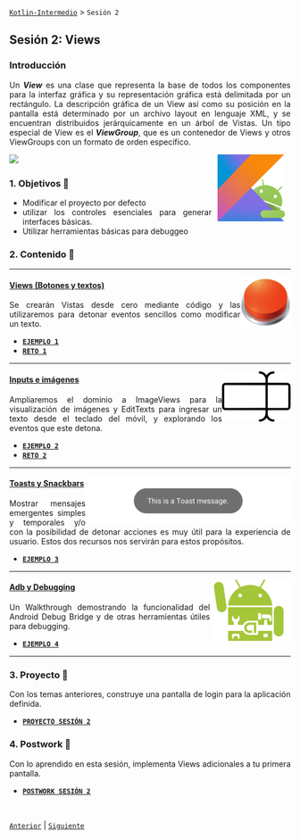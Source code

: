 [`Kotlin-Intermedio`](../Readme.md) > `Sesión 2`


## Sesión 2: Views

<div style="text-align: justify;">

### Introducción

Un ___View___ es una clase que representa la base de todos los componentes para la interfaz gráfica y su representación gráfica está delimitada por un rectángulo. La descripción gráfica de un View así como su posición en la pantalla está determinado por un archivo layout en lenguaje XML, y se encuentran distribuidos jerárquicamente en un árbol de Vistas. Un tipo especial de View es el ___ViewGroup___, que es un contenedor de Views y otros ViewGroups con un formato de orden específico. 

<img src="../images/view_tree.png" height="120">



<img src="../images/android-kotlin.png" align="right" height="120" hspace="10">


### 1. Objetivos :dart: 

- Modificar el proyecto por defecto
- utilizar los controles esenciales para generar interfaces básicas.
- Utilizar herramientas básicas para debuggeo

### 2. Contenido :blue_book:

---

<img src="images/button.png" align="right" height="90"> 

#### <ins>Views (Botones y textos)</ins>

Se crearán Vistas desde cero mediante código y las utilizaremos para detonar eventos sencillos como modificar un texto.

- [**`EJEMPLO 1`**](Ejemplo-01/Readme.md)
- [**`RETO 1`**](Reto-01/Readme.md)

---

<img src="images/text_input.png" align="right" height="90"> 

#### <ins>Inputs e imágenes</ins>

Ampliaremos el dominio a ImageViews para la visualización de imágenes y EditTexts para ingresar un texto desde el teclado del móvil, y explorando los eventos que este detona. 

- [**`EJEMPLO 2`**](Ejemplo-02/Readme.md)
- [**`RETO 2`**](Reto-02/Readme.md)

---

<img src="images/Toast.png" align="right" height="90"> 

#### <ins>Toasts y Snackbars</ins>

Mostrar mensajes emergentes simples y temporales y/o con la posibilidad de detonar acciones es muy útil para la experiencia de usuario. Estos dos recursos nos servirán para estos propósitos.

- [**`EJEMPLO 3`**](Ejemplo-03/Readme.md)

---

<img src="images/adb.png" align="right" height="110"> 

#### <ins>Adb y Debugging</ins>

Un Walkthrough demostrando la funcionalidad del Android Debug Bridge y de otras herramientas útiles para debugging.

- [**`EJEMPLO 4`**](Ejemplo-04/Readme.md)

---

### 3. Proyecto :hammer:

Con los temas anteriores, construye una pantalla de login para la aplicación definida.

- [**`PROYECTO SESIÓN 2`**](Proyecto/Readme.md)

### 4. Postwork :memo:

Con lo aprendido en esta sesión, implementa Views adicionales a tu primera pantalla.

- [**`POSTWORK SESIÓN 2`**](Postwork/Readme.md)

<br/>

[`Anterior`](../Sesion-01/Readme.md) | [`Siguiente`](../Sesion-03/Readme.md)      

</div>

